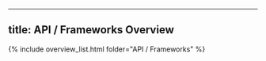
---
title: API / Frameworks Overview
---

{% include overview_list.html folder="API / Frameworks" %}
